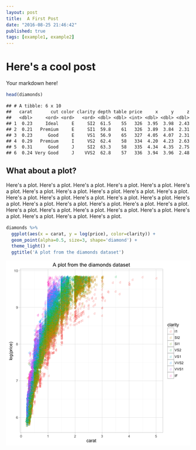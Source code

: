 ```yaml
---
layout: post
title:  A First Post
date: "2016-08-25 21:46:42"
published: true
tags: [example1, example2]
---
```




# Here's a cool post
Your markdown here!



```r
head(diamonds)
```

```
## # A tibble: 6 x 10
##   carat       cut color clarity depth table price     x     y     z
##   <dbl>     <ord> <ord>   <ord> <dbl> <dbl> <int> <dbl> <dbl> <dbl>
## 1  0.23     Ideal     E     SI2  61.5    55   326  3.95  3.98  2.43
## 2  0.21   Premium     E     SI1  59.8    61   326  3.89  3.84  2.31
## 3  0.23      Good     E     VS1  56.9    65   327  4.05  4.07  2.31
## 4  0.29   Premium     I     VS2  62.4    58   334  4.20  4.23  2.63
## 5  0.31      Good     J     SI2  63.3    58   335  4.34  4.35  2.75
## 6  0.24 Very Good     J    VVS2  62.8    57   336  3.94  3.96  2.48
```

## What about a plot?

Here's a plot. Here's a plot. Here's a plot. Here's a plot. Here's a plot. Here's a plot. Here's a plot. Here's a plot. Here's a plot. Here's a plot. Here's a plot. Here's a plot. Here's a plot. Here's a plot. Here's a plot. Here's a plot. Here's a plot. Here's a plot. Here's a plot. Here's a plot. Here's a plot. Here's a plot. Here's a plot. Here's a plot. Here's a plot. Here's a plot. Here's a plot. Here's a plot. Here's a plot. Here's a plot. Here's a plot. 


```r
diamonds %>% 
  ggplot(aes(x = carat, y = log(price), color=clarity)) +
  geom_point(alpha=0.5, size=3, shape='diamond') +
  theme_light() +
  ggtitle('A plot from the diamonds dataset')
```

![plot of chunk unnamed-chunk-3](/figure/source/a-first-post/2016-08-25-a-first-post/unnamed-chunk-3-1.png)
